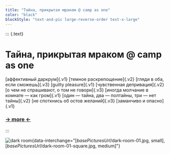 ```yaml
---
title: "Тайнa, прикрытая мраком @ camp as one"
color: "black"
blockStyle: "text-and-pic large-reverse-order text-x-large"
---
```


::: {.text}
# Тайнa, прикрытая мраком @ camp as one
[аффективный даркрум]{.v1} [темное раскрепощение]{.v2} [гляди в оба, если сможешь]{.v3} [guilty pleasure]{.v1} [чувственная депривация]{.v2} [о чем не спрашивают, о том не говори]{.v3} [иногда молчание в комнате — как гром]{.v1} [один — тайна, два — полтайны, три — нет тайны]{.v2} [не споткнись об остов желаний]{.v3} [заманчиво и опасно]{.v1}

###  [-> more <-](/en/projects/mystery-covered-with-the-darkness.html)
:::

![dark room]($basePicturesUrl$/dark-room-01.jpg){data-interchange="[$basePicturesUrl$/dark-room-01.jpg, small], [$basePicturesUrl$/dark-room-01-square.jpg, medium]"}

